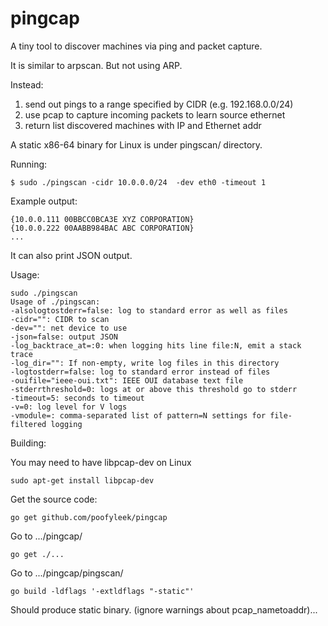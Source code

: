 pingcap
=======

A tiny tool to discover machines via ping and packet capture.

It is similar to arpscan.  But not using ARP.

Instead:

1. send out pings to a range specified by CIDR (e.g. 192.168.0.0/24)
2. use pcap to capture incoming packets to learn source ethernet
3. return list discovered machines with IP and Ethernet addr

A static x86-64 binary for Linux is under pingscan/ directory.

Running:

```
$ sudo ./pingscan -cidr 10.0.0.0/24  -dev eth0 -timeout 1
```

Example output:
```
{10.0.0.111 00BBCC0BCA3E XYZ CORPORATION}
{10.0.0.222 00AABB984BAC ABC CORPORATION}
...
```

It can also print JSON output.

Usage:
```
sudo ./pingscan
Usage of ./pingscan:
-alsologtostderr=false: log to standard error as well as files
-cidr="": CIDR to scan
-dev="": net device to use
-json=false: output JSON
-log_backtrace_at=:0: when logging hits line file:N, emit a stack trace
-log_dir="": If non-empty, write log files in this directory
-logtostderr=false: log to standard error instead of files
-ouifile="ieee-oui.txt": IEEE OUI database text file
-stderrthreshold=0: logs at or above this threshold go to stderr
-timeout=5: seconds to timeout
-v=0: log level for V logs
-vmodule=: comma-separated list of pattern=N settings for file-filtered logging

```


Building:

You may need to have libpcap-dev on Linux
```
sudo apt-get install libpcap-dev
```

Get the source code:
```
go get github.com/poofyleek/pingcap
```

Go to .../pingcap/

```
go get ./...
```

Go to .../pingcap/pingscan/

```
go build -ldflags '-extldflags "-static"' 
```

Should produce static binary. (ignore warnings about pcap_nametoaddr)...


